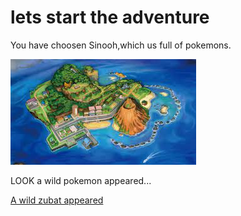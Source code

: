 # lets start the adventure
You have choosen Sinooh,which us full of pokemons.

![sinooh](https://raw.githubusercontent.com/weijiej2964/Pokemon-Adventure/main/img/aloha.png)


LOOK a wild pokemon appeared...


[A wild zubat appeared](pokemon.md)